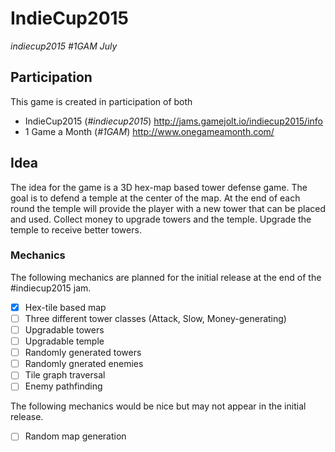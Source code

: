 # IndieCup2015
_indiecup2015 #1GAM July_

## Participation
This game is created in participation of both
+ IndieCup2015 (_#indiecup2015_) http://jams.gamejolt.io/indiecup2015/info
+ 1 Game a Month (_#1GAM_) http://www.onegameamonth.com/

## Idea 
The idea for the game is a 3D hex-map based tower defense game. The goal is to defend a temple at the center of the map. At the end of each round the temple will provide the player with a new tower that can be placed and used. Collect money to upgrade towers and the temple. Upgrade the temple to receive better towers.

### Mechanics
The following mechanics are planned for the initial release at the end of the #indiecup2015 jam.
- [x] Hex-tile based map
- [ ] Three different tower classes (Attack, Slow, Money-generating)
- [ ] Upgradable towers
- [ ] Upgradable temple
- [ ] Randomly generated towers
- [ ] Randomly gnerated enemies
- [ ] Tile graph traversal
- [ ] Enemy pathfinding

The following mechanics would be nice but may not appear in the initial release.
- [ ] Random map generation




